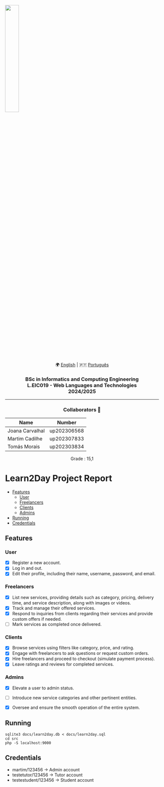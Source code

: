 <img src='https://sigarra.up.pt/feup/pt/imagens/LogotipoSI' width="30%"/>

<div align="center">
🌍 <a href="README.md">English</a> | 🇵🇹 <a href="README.pt.md">Português</a>
</div>

<h3 align="center">BSc in Informatics and Computing Engineering<br>L.EIC019 - Web Languages and Technologies<br> 2024/2025 </h3>

---
<h3 align="center"> Collaborators &#129309 </h2>

<div align="center">

| Name            | Number      |
|---------------- |-------------|
| Joana Carvalhal | up202306568 |
| Martim Cadilhe  | up202307833 |
| Tomás Morais    | up202303834 |

Grade : 15,1

</div>

# Learn2Day Project Report

* [Features](#features) 
  * [User](#user)
  * [Freelancers](#freelancers)
  * [Clients](#clients)
  * [Admins](#admins)
* [Running](#running)
* [Credentials](#credentials)

## Features

### User
- [x] Register a new account.
- [x] Log in and out.
- [x] Edit their profile, including their name, username, password, and email.

### Freelancers
- [x] List new services, providing details such as category, pricing, delivery time, and service description, along with images or videos.
- [x] Track and manage their offered services.
- [x] Respond to inquiries from clients regarding their services and provide custom offers if needed.
- [ ] Mark services as completed once delivered.

### Clients
- [x] Browse services using filters like category, price, and rating.
- [x] Engage with freelancers to ask questions or request custom orders.
- [x] Hire freelancers and proceed to checkout (simulate payment process).
- [x] Leave ratings and reviews for completed services.

### Admins
- [x] Elevate a user to admin status.
- [ ] Introduce new service categories and other pertinent entities.
- [x] Oversee and ensure the smooth operation of the entire system.


## Running

    sqlite3 docs/learn2day.db < docs/learn2day.sql
    cd src
    php -S localhost:9000

## Credentials

- martim/123456 -> Admin account
- testetutor/123456 -> Tutor account
- testestudent/123456 -> Student account

